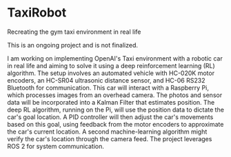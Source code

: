 # TaxiRobot
Recreating the gym taxi environment in real life

This is an ongoing project and is not finalized.

I am working on implementing OpenAI's Taxi environment with a robotic car in real life and aiming to solve it using a deep reinforcement learning (RL) algorithm. The setup involves an automated vehicle with HC-020K motor encoders, an HC-SR04 ultrasonic distance sensor, and HC-06 RS232 Bluetooth for communication. This car will interact with a Raspberry Pi, which processes images from an overhead camera. The photos and sensor data will be incorporated into a Kalman Filter that estimates position. The deep RL algorithm, running on the Pi, will use the position data to dictate the car's goal location. A PID controller will then adjust the car's movements based on this goal, using feedback from the motor encoders to approximate the car's current location. A second machine-learning algorithm might verify the car's location through the camera feed. The project leverages ROS 2 for system communication.
